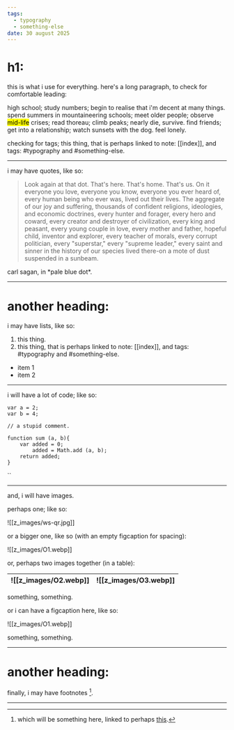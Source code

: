 ```yaml
---
tags:
  - typography
  - something-else
date: 30 august 2025
---
```

# h1: 
this is what i use for everything.  here's a long paragraph, to check for comfortable leading: 

high school; study numbers; begin to realise that i'm decent at many things. spend summers in mountaineering schools; meet older people; observe <mark>mid-life</mark> crises; read thoreau; climb peaks; nearly die, survive. find friends; get into a relationship; watch sunsets with the dog. feel lonely. 

checking for tags; this thing, that is perhaps linked to note: [[index]], and tags: #typography and #something-else. 

---

i may have quotes, like so: 

> Look again at that dot. That's here. That's home. That's us. On it everyone you love, everyone you know, everyone you ever heard of, every human being who ever was, lived out their lives. The aggregate of our joy and suffering, thousands of confident religions, ideologies, and economic doctrines, every hunter and forager, every hero and coward, every creator and destroyer of civilization, every king and peasant, every young couple in love, every mother and father, hopeful child, inventor and explorer, every teacher of morals, every corrupt politician, every "superstar," every "supreme leader," every saint and sinner in the history of our species lived there-on a mote of dust suspended in a sunbeam.

<figcaption>carl sagan, in *pale blue dot*. </figcaption>

---
# another heading: 
i may have lists, like so: 

1. this thing. 
2. this thing, that is perhaps linked to note: [[index]], and tags: #typography and #something-else. 

- item 1
- item 2

---

i will have a lot of code; like so: 

```
var a = 2; 
var b = 4; 

// a stupid comment.

function sum (a, b){
	var added = 0; 
		added = Math.add (a, b); 
	return added; 
}
```
``

---

and, i will have images. 

perhaps one; like so: 

![[z_images/ws-qr.jpg]]
<figcaption></figcaption>

or a bigger one, like so (with an empty figcaption for spacing): 

![[z_images/O1.webp]]
<figcaption></figcaption>

or, perhaps two images together (in a table): 

| ![[z_images/O2.webp]] | ![[z_images/O3.webp]] |
| ---------------------------- | ---------------------------- |
<figcaption>something, something.</figcaption> 

or i can have a figcaption here, like so: 

![[z_images/O1.webp]]<figcaption>something, something.</figcaption>

---
# another heading:
finally, i may have footnotes [^1]. 

---

[^1]: which will be something here, linked to perhaps [this](https://arjunmakesthings.github.io).
